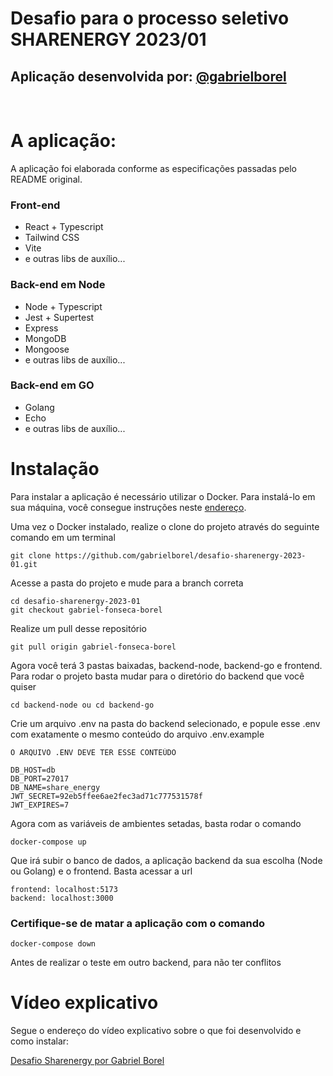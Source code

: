 # Desafio para o processo seletivo SHARENERGY 2023/01

## Aplicação desenvolvida por: [@gabrielborel](https://github.com/gabrielborel)

<br>

# A aplicação:

A aplicação foi elaborada conforme as especificações passadas pelo README original.

### Front-end

- React + Typescript
- Tailwind CSS
- Vite
- e outras libs de auxílio...

### Back-end em Node

- Node + Typescript
- Jest + Supertest
- Express
- MongoDB
- Mongoose
- e outras libs de auxílio...

### Back-end em GO

- Golang
- Echo
- e outras libs de auxílio...

# Instalação
Para instalar a aplicação é necessário utilizar o Docker. Para instalá-lo em sua máquina, você consegue instruções neste [endereço](https://www.docker.com/get-started/).

Uma vez o Docker instalado, realize o clone do projeto através do seguinte comando em um terminal
```
git clone https://github.com/gabrielborel/desafio-sharenergy-2023-01.git
```
 Acesse a pasta do projeto e mude para a branch correta
```
cd desafio-sharenergy-2023-01
git checkout gabriel-fonseca-borel
```
 Realize um pull desse repositório
```
git pull origin gabriel-fonseca-borel
```
Agora você terá 3 pastas baixadas, backend-node, backend-go e frontend. Para rodar o projeto basta mudar para o diretório do backend que você quiser
```
cd backend-node ou cd backend-go
```

Crie um arquivo .env na pasta do backend selecionado, e popule esse .env com exatamente o mesmo conteúdo do arquivo .env.example
```
O ARQUIVO .ENV DEVE TER ESSE CONTEÚDO

DB_HOST=db
DB_PORT=27017
DB_NAME=share_energy
JWT_SECRET=92eb5ffee6ae2fec3ad71c777531578f
JWT_EXPIRES=7
```

Agora com as variáveis de ambientes setadas, basta rodar o comando
```
docker-compose up
```
Que irá subir o banco de dados, a aplicação backend da sua escolha (Node ou Golang) e o frontend.
Basta acessar a url
```
frontend: localhost:5173
backend: localhost:3000
```
### Certifique-se de matar a aplicação com o comando
```
docker-compose down
```
Antes de realizar o teste em outro backend, para não ter conflitos

# Vídeo explicativo
Segue o endereço do vídeo explicativo sobre o que foi desenvolvido e como instalar:

[Desafio Sharenergy por Gabriel Borel](https://youtu.be/i7SsrfeF6gA)
